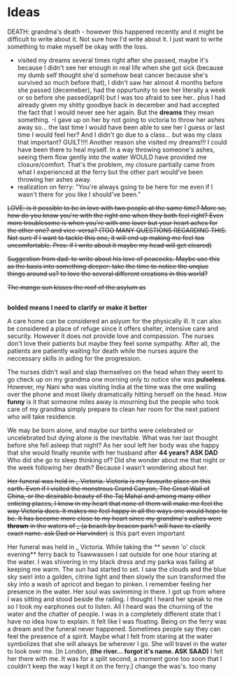 # Ideas

DEATH: grandma's death - however this happened recently and it might be difficult to write about it. Not sure how I'd write about it. I just want to write something to make myself be okay with the loss. 
- visited my dreams several times right after she passed, maybe it's because I didn't see her enough in real life when she got sick (because my dumb self thought she'd somehow beat cancer because she's survived so much before that), I didn't saw her almost 4 months before she passed (decemeber), had the oppurtunity to see her literally a week or so before she passed(april) but I was too afraid to see her.. plus I had already given my shitty goodbye back in december and had accepted the fact that I would never see her again. But the **dreams** they mean something.
-I gave up on her by not going to victoria to throw her ashes away so... the last time I would have been able to see her I guess or last time I would feel her? And I didn't go due to a class... but was my class that important? GUILT!!!! Another reason she visited my dreams!!! I could have been there to heal myself. In a way throwing someone's ashes, seeing them flow gently into the water WOULD have provided me closure/comfort. That's the problem, my closure partially came from what I experienced at the ferry but the other part would've been throwing her ashes away.
- realization on ferry: "You're always going to be here for me even if I wasn't there for you like I should've been."

~~LOVE: is it possible to be in love with two people at the same time? More so, how do you know you're with the right one when they both feel right? Even more troublesome is when you're with one lover but your heart aches for the other one? and vice-versa? (TOO MANY QUESTIONS REGARDING THIS. Not sure if I want to tackle this one, it will end up making me feel too uncomfortable. Pros: if I write about it maybe my head will get cleared)~~


~~Suggestion from dad: to write about his love of peacocks. Maybe use this as the basis into something deeper: take the time to notice the unqiue things around us? to love the several different creations in this world?~~


~~The mango sun kisses the roof of the asylum as~~


##

**bolded means I need to clarify or make it better**

A care home can be considered an aslyum for the physically ill. It can also be considered a place of refuge since it offers shelter, intensive care and security. However it does not provide love and compassion. The nurses don't love their patients but maybe they feel some sympathy. After all, the patients are patiently waiting for death while the nurses aquire the neccessary skills in aiding for the progression. 

The nurses didn't wail and slap themselves on the head when they went to go check up on my grandma one morning only to notice she was **pulseless**. However, my Nani who was visiting India at the time was the one wailing over the phone and most likely dramatically hitting herself on the head. How **funny** is it that someone miles away is mourning but the people who took care of my grandma simply prepare to clean her room for the next patient who will take residence. 

We may be born alone, and maybe our births were celebrated or uncelebrated but dying alone is the inevitable. What was her last thought before she fell asleep that night? As her soul left her body was she happy that she would finally reunite with her husband after **44 years? ASK DAD** Who did she go to sleep thinking of? Did she wonder about me that night or the week following her death? Because I wasn't wondering about her.

~~Her funeral was held in _ Victoria. Victoria is my favourite place on this earth. Even if I visited the monstrous Grand Canyon, The Great Wall of China, or the desirable beauty of the Taj Mahal and among many other enticing places, I know in my heart that none of them will make me feel the way Victoria does. It makes me feel happy in all the ways one would hope to be. It has become more close to my heart since my grandma's ashes were **thrown** in the waters of _ (a beach by beacon park? will have to clarify exact name. ask Dad or Harvinder)~~ is this part even important

Her funeral was held in _ Victoria. While taking the ** seven 'o' clock evening** ferry back to Tsawwassen I sat outside for one hour staring at the water. I was shivering in my black dress and my parka was failing at keeping me warm. The sun had started to set. I saw the clouds and the blue sky swirl into a golden, citrine light and then slowly the sun transformed the sky into a wash of apricot and began to pinken. I remember feeling her presence in the water. Her soul was swimming in there. I got up from where I was sitting and stood beside the railing. I thought I heard her speak to me so I took my earphones out to listen. All I heard was the churning of the water and the chatter of people. I was in a completely different state that I have no idea how to explain. It felt like I was floating. Being on the ferry was a dream and the funeral never happened. Sometimes people say they can feel the presence of a spirit. Maybe what I felt from staring at the water symbolizes that she will always be wherever I go. She will travel in the water to look over me. [In London, **(the river... forgot it's name. ASK SAAD)** I felt her there with me. It was for a split second, a moment gone too soon that I couldn't keep the way I kept it on the ferry.]  change the was's. too many
